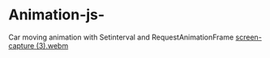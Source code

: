 # Animation-js-
Car moving animation with  Setinterval and RequestAnimationFrame 
[screen-capture (3).webm](https://user-images.githubusercontent.com/109879484/185239683-27f460f0-529d-44db-8d96-1ad4266424aa.webm)
